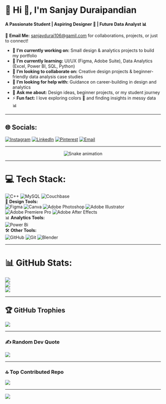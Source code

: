 # 💫 Hi 👋, I'm Sanjay Duraipandian  
**A Passionate Student | Aspiring Designer 🎨 | Future Data Analyst 📊**  

📩 **Email Me:** [sanjaydurai106@gamil.com](mailto:sanjaydurai106@gamil.com) for collaborations, projects, or just to connect!  

- 🔭 **I’m currently working on:** Small design & analytics projects to build my portfolio  
- 🌱 **I’m currently learning:** UI/UX (Figma, Adobe Suite), Data Analytics (Excel, Power BI, SQL, Python)  
- 👯 **I’m looking to collaborate on:** Creative design projects & beginner-friendly data analysis case studies  
- 🤔 **I’m looking for help with:** Guidance on career-building in design and analytics  
- 💬 **Ask me about:** Design ideas, beginner projects, or my student journey  
- ⚡ **Fun fact:** I love exploring colors 🎨 and finding insights in messy data 📊  

---

## 🌐 Socials:
[![Instagram](https://img.shields.io/badge/Instagram-%23E4405F.svg?logo=Instagram&logoColor=white)](https://instagram.com/_sanjayy.07__) 
[![LinkedIn](https://img.shields.io/badge/LinkedIn-%230077B5.svg?logo=linkedin&logoColor=white)](https://www.linkedin.com/in/sanjayduraipandian106/) 
[![Pinterest](https://img.shields.io/badge/Pinterest-%23E60023.svg?logo=Pinterest&logoColor=white)](https://pinterest.com/sanjaydurai196) 
[![Email](https://img.shields.io/badge/Email-D14836?logo=gmail&logoColor=white)](mailto:sanjaydurai106@gamil.com)  

---

<!-- Snake Game Repo View -->

<div align="center">
  <img src="https://profile-readme-generator.com/assets/snake.svg" alt="Snake animation" />
</div>

---

# 💻 Tech Stack:
![C++](https://img.shields.io/badge/c++-%2300599C.svg?style=for-the-badge&logo=c%2B%2B&logoColor=white) 
![MySQL](https://img.shields.io/badge/mysql-4479A1.svg?style=for-the-badge&logo=mysql&logoColor=white) 
![Couchbase](https://img.shields.io/badge/Couchbase-EA2328?style=for-the-badge&logo=couchbase&logoColor=white)  
🎨 **Design Tools:**  
![Figma](https://img.shields.io/badge/figma-%23F24E1E.svg?style=for-the-badge&logo=figma&logoColor=white) 
![Canva](https://img.shields.io/badge/Canva-%2300C4CC.svg?style=for-the-badge&logo=Canva&logoColor=white) 
![Adobe Photoshop](https://img.shields.io/badge/adobe%20photoshop-%2331A8FF.svg?style=for-the-badge&logo=adobe%20photoshop&logoColor=white) 
![Adobe Illustrator](https://img.shields.io/badge/adobe%20illustrator-%23FF9A00.svg?style=for-the-badge&logo=adobe%20illustrator&logoColor=white) 
![Adobe Premiere Pro](https://img.shields.io/badge/Adobe%20Premiere%20Pro-9999FF.svg?style=for-the-badge&logo=Adobe%20Premiere%20Pro&logoColor=white) 
![Adobe After Effects](https://img.shields.io/badge/Adobe%20After%20Effects-9999FF.svg?style=for-the-badge&logo=Adobe%20After%20Effects&logoColor=white)  
📊 **Analytics Tools:**  
![Power Bi](https://img.shields.io/badge/power_bi-F2C811?style=for-the-badge&logo=powerbi&logoColor=black)  
🛠️ **Other Tools:**  
![GitHub](https://img.shields.io/badge/github-%23121011.svg?style=for-the-badge&logo=github&logoColor=white) 
![Git](https://img.shields.io/badge/git-%23F05033.svg?style=for-the-badge&logo=git&logoColor=white) 
![Blender](https://img.shields.io/badge/blender-%23F5792A.svg?style=for-the-badge&logo=blender&logoColor=white)  

---

# 📊 GitHub Stats:
![](https://github-readme-stats.vercel.app/api?username=Sanjay-Durai-196&theme=dark&hide_border=false&include_all_commits=true&count_private=false)<br/>
![](https://nirzak-streak-stats.vercel.app/?user=Sanjay-Durai-196&theme=dark&hide_border=false)<br/>
![](https://github-readme-stats.vercel.app/api/top-langs/?username=Sanjay-Durai-196&theme=dark&hide_border=false&include_all_commits=true&count_private=false&layout=compact)  

---

## 🏆 GitHub Trophies
![](https://github-profile-trophy.vercel.app/?username=Sanjay-Durai-196&theme=radical&no-frame=false&no-bg=true&margin-w=4)  

---

### ✍️ Random Dev Quote
![](https://quotes-github-readme.vercel.app/api?type=horizontal&theme=radical)  

---

### 🔝 Top Contributed Repo
![](https://github-contributor-stats.vercel.app/api?username=Sanjay-Durai-196&limit=5&theme=dark&combine_all_yearly_contributions=true)  

---

[![](https://visitcount.itsvg.in/api?id=Sanjay-Durai-196&icon=0&color=0)](https://visitcount.itsvg.in)  
